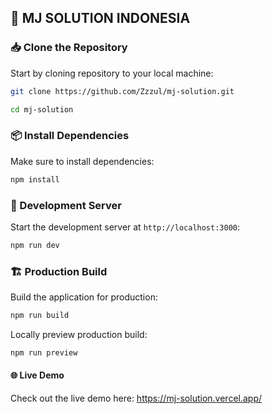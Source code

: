 ## 🚀 MJ SOLUTION INDONESIA  

### 📥 Clone the Repository

Start by cloning repository to your local machine:

```bash
git clone https://github.com/Zzzul/mj-solution.git
```

```bash
cd mj-solution
```

### 📦 Install Dependencies

Make sure to install dependencies:

```bash
npm install
```

###  🧪 Development Server

Start the development server at `http://localhost:3000`:

```bash
npm run dev
```

### 🏗️ Production Build

Build the application for production:

```bash
npm run build
```

Locally preview production build:

```bash
npm run preview
```

#### 🌐 Live Demo
Check out the live demo here:
https://mj-solution.vercel.app/